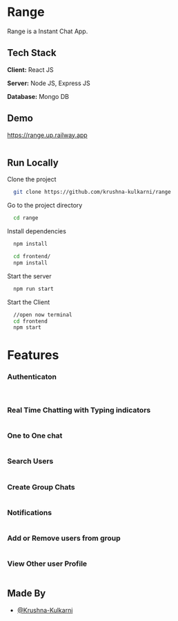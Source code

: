 # Range

Range is a Instant Chat App.

## Tech Stack

**Client:** React JS

**Server:** Node JS, Express JS

**Database:** Mongo DB

## Demo

https://range.up.railway.app

![]()

## Run Locally

Clone the project

```bash
  git clone https://github.com/krushna-kulkarni/range
```

Go to the project directory

```bash
  cd range
```

Install dependencies

```bash
  npm install
```

```bash
  cd frontend/
  npm install
```

Start the server

```bash
  npm run start
```

Start the Client

```bash
  //open now terminal
  cd frontend
  npm start
```

# Features

### Authenticaton

![]()
![]()

### Real Time Chatting with Typing indicators

![]()

### One to One chat

![]()

### Search Users

![]()

### Create Group Chats

![]()

### Notifications

![]()

### Add or Remove users from group

![]()

### View Other user Profile

![]()

## Made By

- [@Krushna-Kulkarni](https://github.com/krushna-kulkarni)
